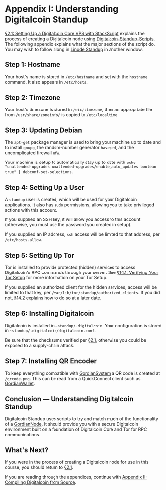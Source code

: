 # Appendix I: Understanding Digitalcoin Standup

[§2.1: Setting Up a Digitalcoin Core VPS with StackScript](02_1_Setting_Up_a_Bitcoin-Core_VPS_with_StackScript.md) explains the process of creating a Digitalcoin node using [Digitalcoin-Standup-Scripts](https://github.com/BlockchainCommons/Digitalcoin-Standup-Scripts). The following appendix explains what the major sections of the script do. You may wish to follow along in [Linode Standup](https://github.com/BlockchainCommons/Digitalcoin-Standup-Scripts/blob/master/Scripts/LinodeStandUp.sh) in another window.

## Step 1: Hostname

Your host's name is stored in `/etc/hostname` and set with the `hostname` command. It also appears in `/etc/hosts`.

## Step 2: Timezone

Your host's timezone is stored in `/etc/timezone`, then an appropriate file from `/usr/share/zoneinfo/` is copied to `/etc/localtime`

## Step 3: Updating Debian

The `apt-get` package manager is used to bring your machine up to date and to install `gnupg`, the random-number generator `haveged`, and the uncomplicated firewall `ufw`. 

Your machine is setup to automatically stay up to date with `echo "unattended-upgrades unattended-upgrades/enable_auto_updates boolean true" | debconf-set-selections`.

## Step 4: Setting Up a User

A `standup` user is created, which will be used for your Digitalcoin applications. It also has `sudo` permissions, allowing you to take privileged actions with this account.

If you supplied an SSH key, it will allow you access to this account (otherwise, you must use the password you created in setup).

If you supplied an IP address, `ssh` access will be limited to that address, per `/etc/hosts.allow`.

## Step 5: Setting Up Tor

Tor is installed to provide protected (hidden) services to access Digitalcoin's RPC commands through your server. See [§14.1: Verifying Your Tor Setup](14_1_Verifying_Your_Tor_Setup.md) for more information on your Tor Setup.

If you supplied an authorized client for the hidden services, access will be limited to that key, per `/var/lib/tor/standup/authorized_clients`. If you did not, [§14.2](14_2_Changing_Your_Bitcoin_Hidden_Services.md) explains how to do so at a later date.

## Step 6: Installing Digitalcoin

Digitalcoin is installed in `~standup/.digitalcoin`. Your configuration is stored in `~standup/.digitalcoin/digitalcoin.conf`.

Be sure that the checksums verified per [§2.1](02_1_Setting_Up_a_Bitcoin-Core_VPS_with_StackScript.md), otherwise you could be exposed to a supply-chain attack.

## Step 7: Installing QR Encoder

To keep everything compatible with [GordianSystem](https://github.com/BlockchainCommons/GordianSystem) a QR code is created at `/qrcode.png`. This can be read from a QuickConnect client such as [GordianWallet](https://github.com/BlockchainCommons/GordianWallet-iOS).

## Conclusion — Understanding Digitalcoin Standup

Digitalcoin Standup uses scripts to try and match much of the functionality of a [GordianNode](https://github.com/BlockchainCommons/GordianNode-macOS). It should provide you with a secure Digitalcoin environment built on a foundation of Digitalcoin Core and Tor for RPC communications.

## What's Next?

If you were in the process of creating a Digitalcoin node for use in this course, you should return to [§2.1](02_1_Setting_Up_a_Bitcoin-Core_VPS_with_StackScript.md).

If you are reading through the appendices, continue with [Appendix II: Compiling Digitalcoin from Source](A2_0_Compiling_Bitcoin_from_Source.md).
